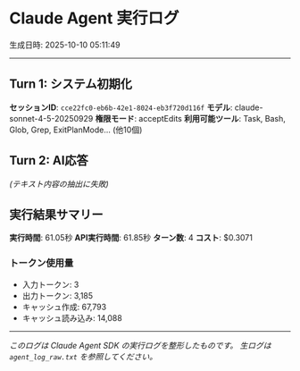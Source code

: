 # Claude Agent 実行ログ

生成日時: 2025-10-10 05:11:49

---

## Turn 1: システム初期化

**セッションID**: `cce22fc0-eb6b-42e1-8024-eb3f720d116f`
**モデル**: claude-sonnet-4-5-20250929
**権限モード**: acceptEdits
**利用可能ツール**: Task, Bash, Glob, Grep, ExitPlanMode... (他10個)

## Turn 2: AI応答

*(テキスト内容の抽出に失敗)*

## 実行結果サマリー

**実行時間**: 61.05秒
**API実行時間**: 61.85秒
**ターン数**: 4
**コスト**: $0.3071

### トークン使用量
- 入力トークン: 3
- 出力トークン: 3,185
- キャッシュ作成: 67,793
- キャッシュ読み込み: 14,088

---

*このログは Claude Agent SDK の実行ログを整形したものです。*
*生ログは `agent_log_raw.txt` を参照してください。*